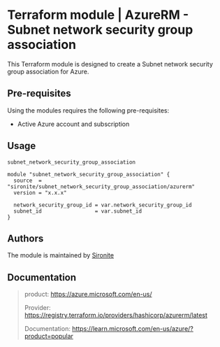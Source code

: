 # Terraform module | AzureRM - Subnet network security group association

This Terraform module is designed to create a Subnet network security group association for Azure.

## Pre-requisites

Using the modules requires the following pre-requisites:
 * Active Azure account and subscription 

## Usage

`subnet_network_security_group_association`

```hcl
module "subnet_network_security_group_association" {
  source  = "sironite/subnet_network_security_group_association/azurerm"
  version = "x.x.x"

  network_security_group_id = var.network_security_group_id
  subnet_id                 = var.subnet_id
}

```

## Authors

The module is maintained by [Sironite](https://github.com/sironite)

## Documentation

> product: https://azure.microsoft.com/en-us/
> 
> Provider: https://registry.terraform.io/providers/hashicorp/azurerm/latest
> 
> Documentation: https://learn.microsoft.com/en-us/azure/?product=popular

